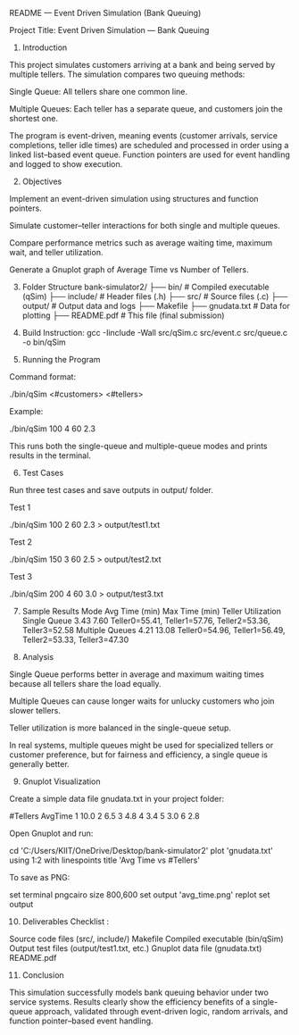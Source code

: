README — Event Driven Simulation (Bank Queuing)

Project Title: Event Driven Simulation — Bank Queuing

1. Introduction

This project simulates customers arriving at a bank and being served by multiple tellers. The simulation compares two queuing methods:

Single Queue: All tellers share one common line.

Multiple Queues: Each teller has a separate queue, and customers join the shortest one.

The program is event-driven, meaning events (customer arrivals, service completions, teller idle times) are scheduled and processed in order using a linked list–based event queue. Function pointers are used for event handling and logged to show execution.

2. Objectives

Implement an event-driven simulation using structures and function pointers.

Simulate customer–teller interactions for both single and multiple queues.

Compare performance metrics such as average waiting time, maximum wait, and teller utilization.

Generate a Gnuplot graph of Average Time vs Number of Tellers.

3. Folder Structure
bank-simulator2/
├── bin/                   # Compiled executable (qSim)
├── include/               # Header files (.h)
├── src/                   # Source files (.c)
├── output/                # Output data and logs
├── Makefile
├── gnudata.txt            # Data for plotting
├── README.pdf             # This file (final submission)

4. Build Instruction: 
gcc -Iinclude -Wall src/qSim.c src/event.c src/queue.c -o bin/qSim

5. Running the Program

Command format:

./bin/qSim <#customers> <#tellers> <simulationTime> <averageServiceTime>

Example:

./bin/qSim 100 4 60 2.3


This runs both the single-queue and multiple-queue modes and prints results in the terminal.

6. Test Cases

Run three test cases and save outputs in output/ folder.

Test 1

./bin/qSim 100 2 60 2.3  > output/test1.txt

Test 2

./bin/qSim 150 3 60 2.5  > output/test2.txt

Test 3

./bin/qSim 200 4 60 3.0  > output/test3.txt

7. Sample Results
Mode	Avg Time (min)	Max Time (min)	Teller Utilization
Single Queue	3.43	7.60	Teller0=55.41, Teller1=57.76, Teller2=53.36, Teller3=52.58
Multiple Queues	4.21	13.08	Teller0=54.96, Teller1=56.49, Teller2=53.33, Teller3=47.30


8. Analysis

Single Queue performs better in average and maximum waiting times because all tellers share the load equally.

Multiple Queues can cause longer waits for unlucky customers who join slower tellers.

Teller utilization is more balanced in the single-queue setup.

In real systems, multiple queues might be used for specialized tellers or customer preference, but for fairness and efficiency, a single queue is generally better.

9. Gnuplot Visualization

Create a simple data file gnudata.txt in your project folder:

#Tellers  AvgTime
1 10.0
2 6.5
3 4.8
4 3.4
5 3.0
6 2.8


Open Gnuplot and run:

cd 'C:/Users/KIIT/OneDrive/Desktop/bank-simulator2'
plot 'gnudata.txt' using 1:2 with linespoints title 'Avg Time vs #Tellers'

 To save as PNG:

set terminal pngcairo size 800,600
set output 'avg_time.png'
replot
set output

10. Deliverables Checklist :

Source code files (src/, include/)
Makefile
Compiled executable (bin/qSim)
Output test files (output/test1.txt, etc.)
Gnuplot data file (gnudata.txt)
README.pdf

11. Conclusion

This simulation successfully models bank queuing behavior under two service systems. Results clearly show the efficiency benefits of a single-queue approach, validated through event-driven logic, random arrivals, and function pointer–based event handling.
